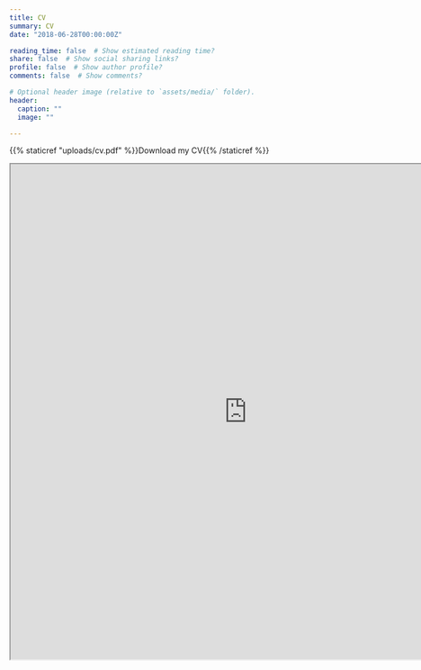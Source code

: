 ```yaml
---
title: CV
summary: CV
date: "2018-06-28T00:00:00Z"

reading_time: false  # Show estimated reading time?
share: false  # Show social sharing links?
profile: false  # Show author profile?
comments: false  # Show comments?

# Optional header image (relative to `assets/media/` folder).
header:
  caption: ""
  image: ""

---
```

 {{% staticref "uploads/cv.pdf" %}}Download my CV{{% /staticref %}}

<iframe src="https://drive.google.com/file/d/1fpwMl_ecHHBU1OLcHXSygEmuS61zlQiP/preview" width="840" height="880" allow="autoplay"></iframe>

